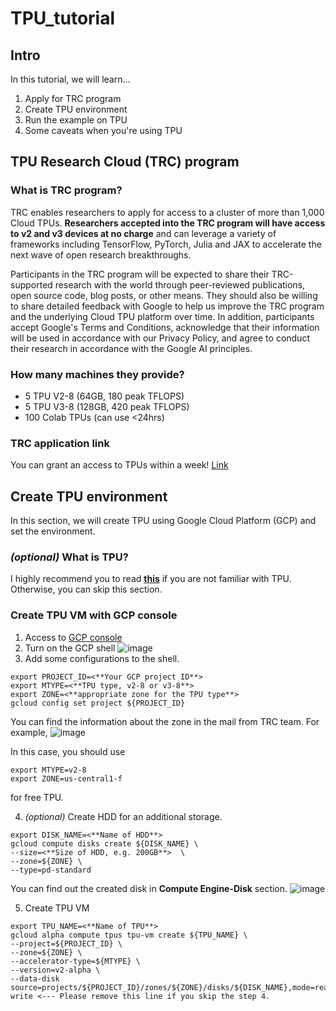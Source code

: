 # TPU_tutorial
## Intro
In this tutorial, we will learn...
1. Apply for TRC program
2. Create TPU environment
3. Run the example on TPU
4. Some caveats when you're using TPU

## TPU Research Cloud (TRC) program
### What is TRC program?
TRC enables researchers to apply for access to a cluster of more than 1,000 Cloud TPUs. **Researchers accepted into the TRC program will have access to v2 and v3 devices at no charge** and can leverage a variety of frameworks including TensorFlow, PyTorch, Julia and JAX to accelerate the next wave of open research breakthroughs.

Participants in the TRC program will be expected to share their TRC-supported research with the world through peer-reviewed publications, open source code, blog posts, or other means. They should also be willing to share detailed feedback with Google to help us improve the TRC program and the underlying Cloud TPU platform over time. In addition, participants accept Google's Terms and Conditions, acknowledge that their information will be used in accordance with our Privacy Policy, and agree to conduct their research in accordance with the Google AI principles.

### How many machines they provide?
+ 5 TPU V2-8 (64GB, 180 peak TFLOPS)
+ 5 TPU V3-8 (128GB, 420 peak TFLOPS)
+ 100 Colab TPUs (can use <24hrs)

### TRC application link
You can grant an access to TPUs within a week! [Link](https://docs.google.com/forms/d/e/1FAIpQLSeBXCs4vatyQUcePgRKh_ZiKhEODXkkoeqAKzFa_d-oSVp3iw/viewfor)

## Create TPU environment
In this section, we will create TPU using Google Cloud Platform (GCP) and set the environment.

### _(optional)_  What is TPU?
I highly recommend you to read **[this](https://cloud.google.com/tpu/docs/system-architecture-tpu-vm)** if you are not familiar with TPU. Otherwise, you can skip this section.

### Create TPU VM with GCP console
1. Access to [GCP console](console.cloud.google.com)
2. Turn on the GCP shell
![image](https://user-images.githubusercontent.com/35256263/133045746-48afb741-3a47-44b4-81da-793d88d8fddf.png)
3. Add some configurations to the shell.
```
export PROJECT_ID=<**Your GCP project ID**>
export MTYPE=<**TPU type, v2-8 or v3-8**>
export ZONE=<**appropriate zone for the TPU type**>
gcloud config set project ${PROJECT_ID}
```
You can find the information about the zone in the mail from TRC team. For example,
![image](https://user-images.githubusercontent.com/35256263/133046546-6db121c1-baca-44b9-8b07-75f3b08a2013.png)

In this case, you should use
```
export MTYPE=v2-8
export ZONE=us-central1-f
```
for free TPU.

4. _(optional)_ Create HDD for an additional storage.
```
export DISK_NAME=<**Name of HDD**>
gcloud compute disks create ${DISK_NAME} \
--size=<**Size of HDD, e.g. 200GB**>  \
--zone=${ZONE} \
--type=pd-standard
```
You can find out the created disk in __Compute Engine-Disk__ section.
![image](https://user-images.githubusercontent.com/35256263/133048126-6b9795db-9fce-44c1-8652-46b69041c9c8.png)

5. Create TPU VM
```
export TPU_NAME=<**Name of TPU**>
gcloud alpha compute tpus tpu-vm create ${TPU_NAME} \
--project=${PROJECT_ID} \
--zone=${ZONE} \
--accelerator-type=${MTYPE} \
--version=v2-alpha \
--data-disk source=projects/${PROJECT_ID}/zones/${ZONE}/disks/${DISK_NAME},mode=read-write <--- Please remove this line if you skip the step 4.
```
